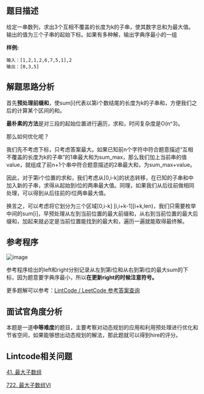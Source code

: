 ## 题目描述

给定一串数列，求出3个互相不覆盖的长度为k的子串，使其数字总和为最大值。输出的值为三个子串的起始下标。如果有多种解，输出字典序最小的一组

**样例:**
```
输入：[1,2,1,2,6,7,5,1],2     
输出：[0,3,5]
```
## 解题思路分析

首先**预处理前缀和**，使sum[i]代表以第i个数结尾的长度为k的子串和，方便我们之后的计算某个区间的和。

**最朴素的方法**是对三段的起始位置进行遍历，求和，时间复杂度是O(n^3)。

那么如何优化呢？

我们先不考虑下标，只考虑答案最大。如果已知前n个字符中符合题意描述“互相不覆盖的长度为k的子串”的1串最大和为sum_max，那么我们加上当前串的值value，就组成了前n+1个串中符合题意描述的2串最大和，为sum_max+value。

因此，对于第i个位置的求和，我们考虑从[0,i-k]的状态转移，在已知的子串和中加入新的子串，求得从起始到i位的两串最大值。同理，如果我们从后往前做相同处理，可以得到从后往前的i位两串最大值。

换言之，可以考虑将它划分为三个区域[0,i-k] [i,i+k-1][i+k,len)，我们只需要枚举中间的sum[i]，早预处理从左到当前位置的最大前缀和，从右到当前位置的最大后缀和，加起来就必定是当前位置能找到的最大和，遍历一遍就能取得最终解。

## 参考程序

![image](https://github.com/ninechapter-algorithm/ninechapter-algorithm/blob/master/pictures/3%E4%B8%AA%E9%9D%9E%E9%87%8D%E5%A4%8D%E5%AD%90%E6%95%B0%E7%BB%84%E6%9C%80%E5%A4%A7%E5%92%8C.png)

参考程序给出的left和right分别记录从左到第i位和从右到第i位的最大sum的下标，因为题意要字典序最小，所以**在更新right的时候注意符号。**

更多题解可以参考：[LintCode / LeetCode 参考答案查询](http://www.jiuzhang.com/solution/maximum-sum-of-3-non-overlapping-subarrays/?utm_source=sc-github-lm)

## 面试官角度分析

本题是一道**中等难度**的题目，主要考察对动态规划的应用和利用预处理进行优化和节省空间，如果能够想出动态规划的解法，那此题就可以得到hire的评分。

## Lintcode相关问题

[41. 最大子数组](https://www.lintcode.com/problem/maximum-subarray/?utm_source=sc-github-lm)

[722. 最大子数组VI](https://www.lintcode.com/problem/maximum-subarray-vi/?utm_source=sc-github-lm)
